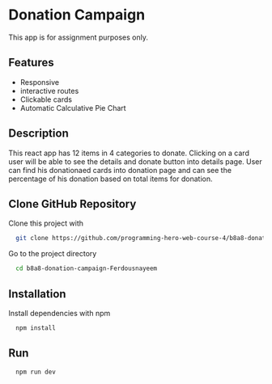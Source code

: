 
# Donation Campaign

This app is for assignment purposes only.

## Features 
- Responsive 
- interactive routes
- Clickable cards
- Automatic Calculative Pie Chart 

## Description
This react app has 12 items in 4 categories to donate. Clicking on a card user will be able to see the details and donate button into details page. User can find his donationaed cards into donation page and can see the percentage of his donation based on total items for donation. 

## Clone GitHub Repository

Clone this project with

```bash
  git clone https://github.com/programming-hero-web-course-4/b8a8-donation-campaign-Ferdousnayeem
```

Go to the project directory

```bash
  cd b8a8-donation-campaign-Ferdousnayeem
```

## Installation

Install dependencies with npm

```bash
  npm install
```

## Run

```bash
  npm run dev
```

